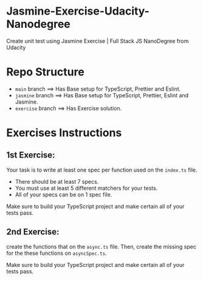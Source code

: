 # Jasmine-Exercise-Udacity-Nanodegree
Create unit test using Jasmine Exercise | Full Stack JS NanoDegree from Udacity

# Repo Structure

- `main` branch ==> Has Base setup for TypeScript, Prettier and Eslint.
- `jasmine` branch ==> Has Base setup for TypeScript, Prettier, Eslint and Jasmine.
- `exercise` branch ==> Has Exercise solution.

# Exercises Instructions

## 1st Exercise:
Your task is to write at least one spec per function used on the `index.ts` file.

- There should be at least 7 specs.
- You must use at least 5 different matchers for your tests.
- All of your specs can be on 1 spec file.

Make sure to build your TypeScript project and make certain all of your tests pass.

## 2nd Exercise:

create the functions that on the `async.ts` file. Then, create the missing spec for the these functions on `asyncSpec.ts`.

Make sure to build your TypeScript project and make certain all of your tests pass.
